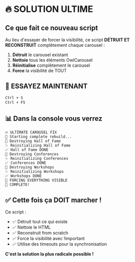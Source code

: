 # 🔥 SOLUTION ULTIME

## Ce que fait ce nouveau script

Au lieu d'essayer de forcer la visibilité, ce script **DÉTRUIT ET RECONSTRUIT** complètement chaque carousel :

1. **Détruit** le carousel existant
2. **Nettoie** tous les éléments OwlCarousel
3. **Réinitialise** complètement le carousel
4. **Force** la visibilité de TOUT

## 🚀 ESSAYEZ MAINTENANT

```bash
Ctrl + S
Ctrl + F5
```

## 📊 Dans la console vous verrez

```
🔥 ULTIMATE CAROUSEL FIX
🚀 Starting complete rebuild...
🔨 Destroying Hall of Fame
✨ Reinitializing Hall of Fame
✅ Hall of Fame DONE
🔨 Destroying Conferences
✨ Reinitializing Conferences
✅ Conferences DONE
🔨 Destroying Workshops
✨ Reinitializing Workshops
✅ Workshops DONE
💪 FORCING EVERYTHING VISIBLE
🎉 COMPLETE!
```

## ✅ Cette fois ça DOIT marcher !

Ce script :
- ✅ Détruit tout ce qui existe
- ✅ Nettoie le HTML
- ✅ Reconstruit from scratch
- ✅ Force la visibilité avec !important
- ✅ Utilise des timeouts pour la synchronisation

**C'est la solution la plus radicale possible !**

